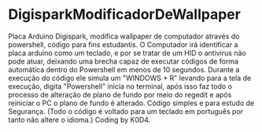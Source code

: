 # DigisparkModificadorDeWallpaper
  Placa Arduino Digispark, modifica wallpaper de computador através do powershell, código para fins estudantis.
  O Computador irá identificar a placa arduino como um teclado, e por se tratar de um HID o antivirus não pode atuar, deixando uma brecha capaz de executar códigos de forma    automática dentro do Powershell em menos de 10 segundos.
  Durante a execução do código ele simula um "WINDOWS + R" levando para a tela de execução, digita "Powershell" inicia no terminal, após isso faz todo o processo de alteração de plano de fundo por meio do regedit e após reiniciar o PC o plano de fundo é alterado.
  Código simples e para estudo de Segurança.
  (Todo o código é voltado para um teclado em português por tanto não altere o idioma.)
  Coding by K0D4.
